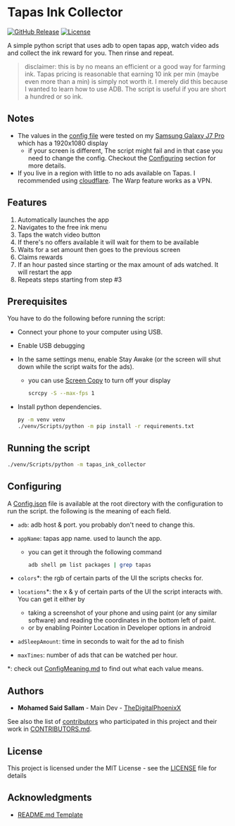 # Tapas Ink Collector

[![GitHub Release][github_release_badge]][github_release_link]
[![License][license-image]][license-url]

A simple python script that uses adb to open tapas app, watch video ads and collect the ink reward for you. Then rinse and repeat.

> disclaimer: this is by no means an efficient or a good way for farming ink. Tapas pricing is reasonable that earning 10 ink per min (maybe even more than a min) is simply not worth it. I merely did this because I wanted to learn how to use ADB. The script is useful if you are short a hundred or so ink.

## Notes

* The values in the [config file][config-json] were tested on my [Samsung Galaxy J7 Pro](https://www.gsmarena.com/samsung_galaxy_j7_pro-8561.php) which has a 1920x1080 display
  * if your screen is different, The script might fail and in that case you need to change the config. Checkout the [Configuring](#configuring) section for more details.
* If you live in a region with little to no ads available on Tapas. I recommended using [cloudflare](https://1.1.1.1/). The Warp feature works as a VPN.

## Features

1. Automatically launches the app
1. Navigates to the free ink menu
1. Taps the watch video button
1. If there's no offers available it will wait for them to be available
1. Waits for a set amount then goes to the previous screen
1. Claims rewards
1. If an hour pasted since starting or the max amount of ads watched. It will restart the app
1. Repeats steps starting from step #3

## Prerequisites

You have to do the following before running the script:

* Connect your phone to your computer using USB.
* Enable USB debugging
* In the same settings menu, enable Stay Awake (or the screen will shut down while the script waits for the ads).
  * you can use [Screen Copy](https://github.com/Genymobile/scrcpy) to turn off your display

    ```sh
    scrcpy -S --max-fps 1
    ```

* Install python dependencies.

    ```sh
    py -m venv venv
    ./venv/Scripts/python -m pip install -r requirements.txt
    ```

## Running the script

```sh
./venv/Scripts/python -m tapas_ink_collector
```

## Configuring

A [Config.json][config-json] file is available at the root directory with the configuration to run the script. the following is the meaning of each field.

* `adb`: adb host & port. you probably don't need to change this.
* `appName`: tapas app name. used to launch the app.
  * you can get it through the following command

    ```sh
    adb shell pm list packages | grep tapas
    ```

* `colors`*: the rgb of certain parts of the UI the scripts checks for.
* `locations`*: the x & y of certain parts of the UI the script interacts with. You can get it either by
  * taking a screenshot of your phone and using paint (or any similar software) and reading the coordinates in the bottom left of paint.
  * or by enabling Pointer Location in Developer options in android
* `adSleepAmount`: time in seconds to wait for the ad to finish
* `maxTimes`: number of ads that can be watched per hour.

*: check out [ConfigMeaning.md](docs/ConfigMeaning.md) to find out what each value means.

## Authors

* **Mohamed Said Sallam** - Main Dev - [TheDigitalPhoenixX](https://github.com/TheDigitalPhoenixX)

See also the list of [contributors][github-contributors] who participated in this project and their work in [CONTRIBUTORS.md](CONTRIBUTORS.md).

## License

This project is licensed under the MIT License - see the [LICENSE](LICENSE) file for details

## Acknowledgments

* [README.md Template](https://gist.github.com/PurpleBooth/109311bb0361f32d87a2)

[license-image]: https://img.shields.io/badge/License-MIT-brightgreen.svg
[license-url]: https://opensource.org/licenses/MIT

[github_release_badge]: https://img.shields.io/github/v/release/TheDigitalPhoenixX/Tapas-Ink-Collector.svg?style=flat&include_prereleases
[github_release_link]: https://github.com/TheDigitalPhoenixX/Tapas-Ink-Collector/releases

[github-contributors]: https://github.com/TheDigitalPhoenixX/Tapas-Ink-Collector/contributors
[github-tags]: https://github.com/TheDigitalPhoenixX/Tapas-Ink-Collector/tags

[config-json]: config.json
